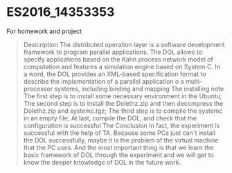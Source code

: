 # ES2016_14353353
For homework and project
> Desicription
The distributed operation layer is a software development framework to program parallel applications. The DOL allows to specify applications based on the Kahn process network model of computation and features a simulation engine based on System C.
In a word, the DOL provides an XML-based specification format to describe the implementation of a parallel application o a multi-processor systems, including binding and mapping
> The installing note
The first step is to install some necessary environment in the Ubuntu;
The second step is to install the Dolethz.zip and then decompress the Dolethz.zip and systemc.tgz;
The third step is to compile the systemc in an empty file;
At last, compile the DOL, and check that the configuration is successful
> The Conclusion
In fact, the experiment is successful with the help of TA. Because some PCs just can`t install the DOL successfully, maybe it is the problem of the virtual machine that the PC uses. And the most important thing is that we learn the basic framework of DOL through the experiment and we will get to know the deeper knowledge of DOL in the future work.
